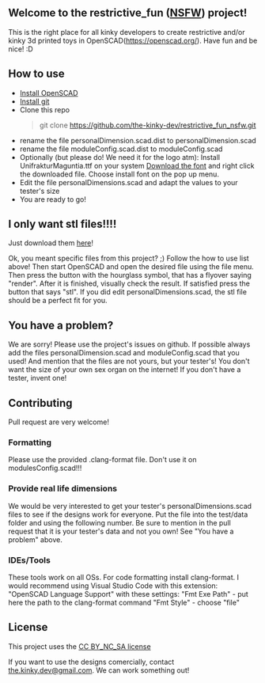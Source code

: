 ## Welcome to the restrictive_fun ([NSFW](https://en.wikipedia.org/wiki/Not_safe_for_work)) project!

This is the right place for all kinky developers to create restrictive and/or kinky 3d printed toys in OpenSCAD(https://openscad.org/). Have fun and be nice! :D

## How to use

- [Install OpenSCAD](https://openscad.org/downloads.html)
- [Install git](https://git-scm.com/book/en/v2/Getting-Started-Installing-Git)
- Clone this repo
  > git clone https://github.com/the-kinky-dev/restrictive_fun_nsfw.git
- rename the file personalDimension.scad.dist to personalDimension.scad
- rename the file moduleConfig.scad.dist to moduleConfig.scad
- Optionally (but please do! We need it for the logo atm): Install UnifrakturMaguntia.ttf on your system
  [Download the font](https://fonts.google.com/specimen/UnifrakturMaguntia) and right click the downloaded file. Choose install font on the pop up menu.
- Edit the file personalDimensions.scad and adapt the values to your tester's size
- You are ready to go!

## I only want stl files!!!!
Just download them [here](https://letmegooglethat.com/?q=download+stl+files)!

Ok, you meant specific files from this project? ;)
Follow the how to use list above! Then start OpenSCAD and open the desired file using the file menu. Then press the button with the hourglass symbol, that has a flyover saying "render". After it is finished, visually check the result. If satisfied press the button that says "stl". If you did edit personalDimensions.scad, the stl file should be a perfect fit for you.

## You have a problem?
We are sorry! Please use the project's issues on github. If possible always add the files personalDimension.scad and moduleConfig.scad that you used! And mention that the files are not yours, but your tester's! You don't want the size of your own sex organ on the internet! If you don't have a tester, invent one!

## Contributing

Pull request are very welcome!

### Formatting

Please use the provided .clang-format file. Don't use it on modulesConfig.scad!!!

### Provide real life dimensions

We would be very interested to get your tester's personalDimensions.scad files to see if the designs work for everyone.
Put the file into the test/data folder and using the following number. Be sure to mention in the pull request that it is your tester's data and not you own! See "You have a problem" above.

### IDEs/Tools
These tools work on all OSs.
For code formatting install clang-format. 
I would recommend using Visual Studio Code with this extension: "OpenSCAD Language Support" with these settings:
"Fmt Exe Path" - put here the path to the clang-format command
"Fmt Style" - choose "file"


## License

This project uses the [CC BY_NC_SA license](https://creativecommons.org/licenses/by-nc-sa/4.0/)

If you want to use the designs comercially, contact the.kinky.dev@gmail.com. We can work something out! 

